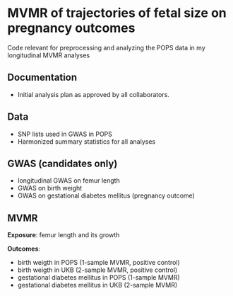 # MVMR of trajectories of fetal size on pregnancy outcomes

Code relevant for preprocessing and analyzing the POPS data in my longitudinal MVMR analyses

## Documentation

- Initial analysis plan as approved by all collaborators. 

## Data

- SNP lists used in GWAS in POPS
- Harmonized summary statistics for all analyses

## GWAS (candidates only)

- longitudinal GWAS on femur length
- GWAS on birth weight
- GWAS on gestational diabetes mellitus (pregnancy outcome)

## MVMR

**Exposure**: femur length and its growth 

**Outcomes**: 

- birth weigth in POPS (1-sample MVMR, positive control)
- birth weigth in UKB (2-sample MVMR, positive control)
- gestational diabetes mellitus in POPS (1-sample MVMR)
- gestational diabetes mellitus in UKB (2-sample MVMR)

  
